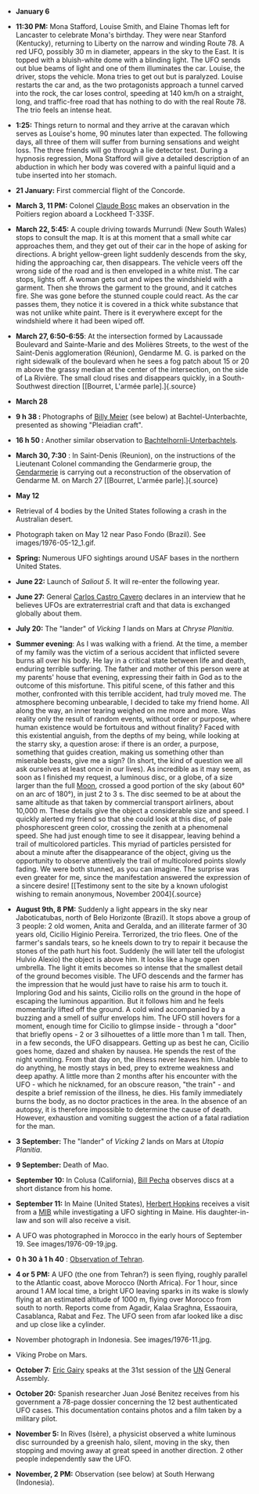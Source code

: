 ﻿

- **January 6**


-   **11:30 PM:** Mona Stafford, Louise Smith, and Elaine Thomas left for Lancaster to celebrate Mona's birthday. They were near Stanford (Kentucky), returning to Liberty on the narrow and winding Route 78. A red UFO, possibly 30 m in diameter, appears in the sky to the East. It is topped with a bluish-white dome with a blinding light. The UFO sends out blue beams of light and one of them illuminates the car. Louise, the driver, stops the vehicle. Mona tries to get out but is paralyzed. Louise restarts the car and, as the two protagonists approach a tunnel carved into the rock, the car loses control, speeding at 140 km/h on a straight, long, and traffic-free road that has nothing to do with the real Route 78. The trio feels an intense heat.


-   **1:25:** Things return to normal and they arrive at the caravan which serves as Louise's home, 90 minutes later than expected. The following days, all three of them will suffer from burning sensations and weight loss. The three friends will go through a lie detector test. During a hypnosis regression, Mona Stafford will give a detailed description of an abduction in which her body was covered with a painful liquid and a tube inserted into her stomach.

-   **21 January:** First commercial flight of the Concorde.


-   **March 3, 11 PM:** Colonel [Claude Bosc](BoscClaude.html) makes an observation in the Poitiers region aboard a Lockheed T-33SF.


-   **March 22, 5:45:** A couple driving towards Murrundi (New South Wales) stops to consult the map. It is at this moment that a small white car approaches them, and they get out of their car in the hope of asking for directions. A bright yellow-green light suddenly descends from the sky, hiding the approaching car, then disappears. The vehicle veers off the wrong side of the road and is then enveloped in a white mist. The car stops, lights off. A woman gets out and wipes the windshield with a garment. Then she throws the garment to the ground, and it catches fire. She was gone before the stunned couple could react. As the car passes them, they notice it is covered in a thick white substance that was not unlike white paint. There is it everywhere except for the windshield where it had been wiped off.

-   **March 27, 6:50-6:55**: At the intersection formed by Lacaussade Boulevard and Sainte-Marie and des Molières Streets, to the west of the Saint-Denis agglomeration (Réunion), Gendarme M. G. is parked on the right sidewalk of the boulevard when he sees a fog patch about 15 or 20 m above the grassy median at the center of the intersection, on the side of La Rivière. The small cloud rises and disappears quickly, in a South-Southwest direction [\[Bourret, L'armée parle\].]{.source}

- **March 28**


-   **9 h 38 :** Photographs of [Billy Meier](MeierEduardAlbert.html) (see below) at Bachtel-Unterbachte, presented as showing "Pleiadian craft".


-   **16 h 50 :** Another similar observation to [Bachtelhornli-Unterbachtels](http://www.bachtelhornli-unterbachtels.ch/).


-   **March 30, 7:30** : In Saint-Denis (Reunion), on the instructions of the Lieutenant Colonel commanding the Gendarmerie group, the [Gendarmerie](Gendarmerie.html) is carrying out a reconstruction of the observation of Gendarme M. on March 27 [\[Bourret, L'armée parle\].]{.source}


- **May 12**


- Retrieval of 4 bodies by the United States following a crash in the Australian desert.


-   Photograph taken on May 12 near Paso Fondo (Brazil). See images/1976-05-12_1.gif.

-   **Spring:** Numerous UFO sightings around USAF bases in the northern United States.


-   **June 22:** Launch of *Saliout 5*. It will re-enter the following year.


-   **June 27:** General [Carlos Castro Cavero](militaires.html#CaveroCarlosCastro) declares in an interview that he believes UFOs are extraterrestrial craft and that data is exchanged globally about them.


-   **July 20:** The "lander" of *Vicking 1* lands on Mars at
    *Chryse Planitia*.

- **Summer evening**: As I was walking with a friend. At the time, a member of my family was the victim of a serious accident that inflicted severe burns all over his body. He lay in a critical state between life and death, enduring terrible suffering. The father and mother of this person were at my parents' house that evening, expressing their faith in God as to the outcome of this misfortune. This pitiful scene, of this father and this mother, confronted with this terrible accident, had truly moved me. The atmosphere becoming unbearable, I decided to take my friend home. All along the way, an inner tearing weighed on me more and more. Was reality only the result of random events, without order or purpose, where human existence would be fortuitous and without finality? Faced with this existential anguish, from the depths of my being, while looking at the starry sky, a question arose: if there is an order, a purpose, something that guides creation, making us something other than miserable beasts, give me a sign? (In short, the kind of question we all ask ourselves at least once in our lives). As incredible as it may seem, as soon as I finished my request, a luminous disc, or a globe, of a size larger than the full [Moon](Moon.html), crossed a good portion of the sky (about 60° on an arc of 180°), in just 2 to 3 s. The disc seemed to be at about the same altitude as that taken by commercial transport airliners, about 10,000 m. These details give the object a considerable size and speed. I quickly alerted my friend so that she could look at this disc, of pale phosphorescent green color, crossing the zenith at a phenomenal speed. She had just enough time to see it disappear, leaving behind a trail of multicolored particles. This myriad of particles persisted for about a minute after the disappearance of the object, giving us the opportunity to observe attentively the trail of multicolored points slowly fading. We were both stunned, as you can imagine. The surprise was even greater for me, since the manifestation answered the expression of a sincere desire! [[Testimony sent to the site by a known ufologist wishing to remain anonymous, November 2004]{.source}


-   **August 9th, 8 PM:** Suddenly a light appears in the sky near Jaboticatubas, north of Belo Horizonte (Brazil). It stops above a group of 3 people: 2 old women, Anita and Geralda, and an illiterate farmer of 30 years old, Cicilio Higinio Pereira. Terrorized, the trio flees. One of the farmer's sandals tears, so he kneels down to try to repair it because the stones of the path hurt his foot. Suddenly (he will later tell the ufologist Hulvio Alexio) the object is above him. It looks like a huge open umbrella. The light it emits becomes so intense that the smallest detail of the ground becomes visible. The UFO descends and the farmer has the impression that he would just have to raise his arm to touch it. Imploring God and his saints, Cicilio rolls on the ground in the hope of escaping the luminous apparition. But it follows him and he feels momentarily lifted off the ground. A cold wind accompanied by a buzzing and a smell of sulfur envelops him. The UFO still hovers for a moment, enough time for Cicilio to glimpse inside - through a "door" that briefly opens - 2 or 3 silhouettes of a little more than 1 m tall. Then, in a few seconds, the UFO disappears. Getting up as best he can, Cicilio goes home, dazed and shaken by nausea. He spends the rest of the night vomiting. From that day on, the illness never leaves him. Unable to do anything, he mostly stays in bed, prey to extreme weakness and deep apathy. A little more than 2 months after his encounter with the UFO - which he nicknamed, for an obscure reason, "the train" - and despite a brief remission of the illness, he dies. His family immediately burns the body, as no doctor practices in the area. In the absence of an autopsy, it is therefore impossible to determine the cause of death. However, exhaustion and vomiting suggest the action of a fatal radiation for the man.


-   **3 September:** The "lander" of *Vicking 2* lands on Mars at
    *Utopia Planitia*.

-   **9 September:** Death of Mao.


-   **September 10:** In Colusa (California), [Bill Pecha](temoins.html#PechaWilliam) observes discs at a short distance from his home.


-   **September 11:** In Maine (United States), [Herbert Hopkins](temoins.html#HopkinsHerbert) receives a visit from a [MIB](MIB.html) while investigating a UFO sighting in Maine. His daughter-in-law and son will also receive a visit.

- A UFO was photographed in Morocco in the early hours of September 19. See images/1976-09-19.jpg.


-   **0 h 30 à 1 h 40** : [Observation of Tehran](1976-09-19_Teheran.html).


- **4 or 5 PM:** A UFO (the one from Tehran?) is seen flying, roughly parallel to the Atlantic coast, above Morocco (North Africa). For 1 hour, since around 1 AM local time, a bright UFO leaving sparks in its wake is slowly flying at an estimated altitude of 1000 m, flying over Morocco from south to north. Reports come from Agadir, Kalaa Sraghna, Essaouira, Casablanca, Rabat and Fez. The UFO seen from afar looked like a disc and up close like a cylinder.

- November photograph in Indonesia. See images/1976-11.jpg.
    

- Viking Probe on Mars.


-   **October 7:** [Eric Gairy](GairyEric.html) speaks at the 31st session of the [UN](ONU.html) General Assembly.


-   **October 20:** Spanish researcher Juan José Benitez receives from
    his government a 78-page dossier concerning the 12 best
    authenticated UFO cases. This documentation contains photos and a
    film taken by a military pilot.


-   **November 5:** In Rives (Isère), a physicist observed a white luminous disc surrounded by a greenish halo, silent, moving in the sky, then stopping and moving away at great speed in another direction. 2 other people independently saw the UFO.


-   **November, 2 PM:** Observation (see below) at South Herwang (Indonesia).

